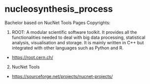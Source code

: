 # nucleosynthesis_process
Bachelor based on NucNet Tools Pages
Copyrights:

1) ROOT:
A modular scientific software toolkit. It provides all the functionalities needed to deal with big data processing, statistical analysis, visualisation and storage. It is mainly written in C++ but integrated with other languages such as Python and R.
- https://root.cern.ch/

2) NucNet Tools
- https://sourceforge.net/projects/nucnet-projects/
